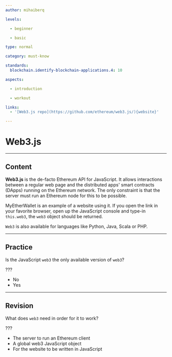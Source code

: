 ```yaml
---
author: mihaiberq

levels:

  - beginner

  - basic

type: normal

category: must-know

standards:
  blockchain.identify-blockchain-applications.4: 10

aspects:

  - introduction

  - workout

links:
  - '[Web3.js repo](https://github.com/ethereum/web3.js/){website}'

---
```

# Web3.js

---
## Content

**Web3.js** is the de-facto Ethereum API for JavaScript. It allows interactions between a regular web page and the distributed apps' smart contracts (DApps) running on the Ethereum network. The only constraint is that the server must run an Ethereum node for this to be possible.

MyEtherWallet is an example of a website using it. If you open the link in your favorite browser, open up the JavaScript console and type-in `this.web3`, the `web3` object should be returned.

`Web3` is also available for languages like Python, Java, Scala or PHP.

---
## Practice

Is the JavaScript `web3` the only available version of `web3`?

???

* No
* Yes

---
## Revision

What does `web3` need in order for it to work?

???

* The server to run an Ethereum client
* A global web3 JavaScript object
* For the website to be written in JavaScript